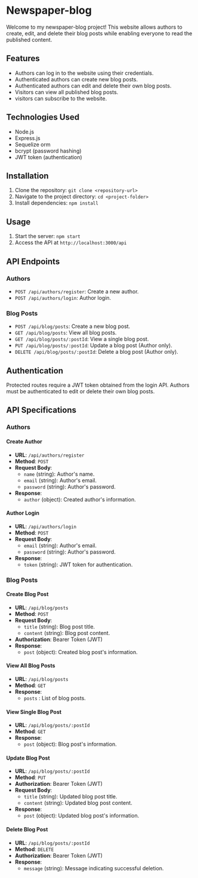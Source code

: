 # Newspaper-blog

Welcome to my newspaper-blog project!
This website allows authors to create, edit, and delete their blog posts while enabling everyone to read the published content. 

## Features

- Authors can log in to the website using their credentials.
- Authenticated authors can create new blog posts.
- Authenticated authors can edit and delete their own blog posts.
- Visitors can view all published blog posts.
- visitors can subscribe to the website.

## Technologies Used

- Node.js
- Express.js
- Sequelize orm
- bcrypt (password hashing)
- JWT token (authentication)

## Installation

1. Clone the repository: `git clone <repository-url>`
2. Navigate to the project directory: `cd <project-folder>`
3. Install dependencies: `npm install`

## Usage

1. Start the server: `npm start`
2. Access the API at `http://localhost:3000/api`

## API Endpoints

### Authors

- `POST /api/authors/register`: Create a new author.
- `POST /api/authors/login`: Author login.

### Blog Posts

- `POST /api/blog/posts`: Create a new blog post.
- `GET /api/blog/posts`: View all blog posts.
- `GET /api/blog/posts/:postId`: View a single blog post.
- `PUT /api/blog/posts/:postId`: Update a blog post (Author only).
- `DELETE /api/blog/posts/:postId`: Delete a blog post (Author only).

## Authentication

Protected routes require a JWT token obtained from the login API. Authors must be authenticated to edit or delete their own blog posts.

## API Specifications

### Authors

#### Create Author

- **URL**: `/api/authors/register`
- **Method**: `POST`
- **Request Body**:
  - `name` (string): Author's name.
  - `email` (string): Author's email.
  - `password` (string): Author's password.
- **Response**:
  - `author` (object): Created author's information.

#### Author Login

- **URL**: `/api/authors/login`
- **Method**: `POST`
- **Request Body**:
  - `email` (string): Author's email.
  - `password` (string): Author's password.
- **Response**:
  - `token` (string): JWT token for authentication.

### Blog Posts

#### Create Blog Post

- **URL**: `/api/blog/posts`
- **Method**: `POST`
- **Request Body**:
  - `title` (string): Blog post title.
  - `content` (string): Blog post content.
- **Authorization**: Bearer Token (JWT)
- **Response**:
  - `post` (object): Created blog post's information.

#### View All Blog Posts

- **URL**: `/api/blog/posts`
- **Method**: `GET`
- **Response**:
  - `posts` : List of blog posts.

#### View Single Blog Post

- **URL**: `/api/blog/posts/:postId`
- **Method**: `GET`
- **Response**:
  - `post` (object): Blog post's information.

#### Update Blog Post

- **URL**: `/api/blog/posts/:postId`
- **Method**: `PUT`
- **Authorization**: Bearer Token (JWT)
- **Request Body**:
  - `title` (string): Updated blog post title.
  - `content` (string): Updated blog post content.
- **Response**:
  - `post` (object): Updated blog post's information.

#### Delete Blog Post

- **URL**: `/api/blog/posts/:postId`
- **Method**: `DELETE`
- **Authorization**: Bearer Token (JWT)
- **Response**:
  - `message` (string): Message indicating successful deletion.


  
